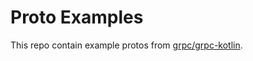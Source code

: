# Proto Examples

This repo contain example protos from [grpc/grpc-kotlin](https://github.com/grpc/grpc-kotlin).